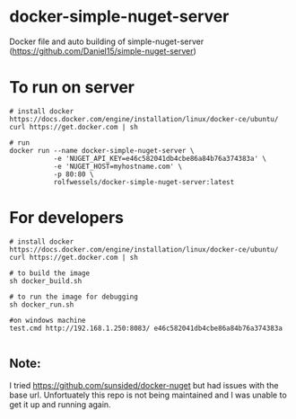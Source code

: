 # docker-simple-nuget-server
Docker file and auto building of simple-nuget-server (https://github.com/Daniel15/simple-nuget-server)


# To run on server

```
# install docker https://docs.docker.com/engine/installation/linux/docker-ce/ubuntu/
curl https://get.docker.com | sh

# run
docker run --name docker-simple-nuget-server \
           -e 'NUGET_API_KEY=e46c582041db4cbe86a84b76a374383a' \
           -e 'NUGET_HOST=myhostname.com' \
           -p 80:80 \
           rolfwessels/docker-simple-nuget-server:latest 
```


# For developers

```
# install docker https://docs.docker.com/engine/installation/linux/docker-ce/ubuntu/
curl https://get.docker.com | sh

# to build the image
sh docker_build.sh

# to run the image for debugging
sh docker_run.sh

#on windows machine 
test.cmd http://192.168.1.250:8083/ e46c582041db4cbe86a84b76a374383a


```



## Note:
I tried https://github.com/sunsided/docker-nuget but had issues with the base url. Unfortuately this repo is not being maintained and I was unable to get it up and running again.
